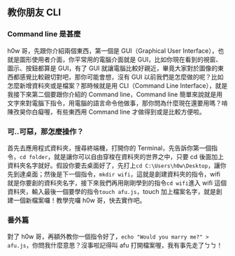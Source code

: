 ## 教你朋友 CLI

### Command line 是甚麼
h0w 哥，先跟你介紹兩個東西，第一個是 GUI（Graphical User Interface），也就是圖形使用者介面，你平常用的電腦介面就是 GUI，比如你現在看到的視窗、圖示、按鈕都算是 GUI，有了 GUI 就讓電腦比較好親近，畢竟大家對於圖像的東西都感覺比較親切對吧，那你可能會想，沒有 GUI 以前我們是怎麼做的呢？比如怎麼新增資料夾或是檔案？那時候就是用 CLI（Command Line Interface），就是我接下來第二個要跟你介紹的 Command line，Command line 簡單來說就是用文字來對電腦下指令，用電腦的語言命令他做事，那你問為什麼現在還要用嗎？啃陳孜昊你白癡喔，有些東西用 Command line 才做得到或是比較方便啦。

### 可..可惡，那怎麼操作？
首先去應用程式資料夾，搜尋終端機，打開你的 Terminal，先告訴你第一個指令，```cd folder```，就是讓你可以自由穿梭在資料夾的世界之中，只要 cd 後面加上資料夾名字就好。假設你要去桌面好了，先打上```cd C:\Users\h0w\Desktop```，讓你先到達桌面；然後是下一個指令，```mkdir wifi```，這就是創建資料夾的指令，wifi 就是你要創的資料夾名字，接下來我們再用剛剛學到的指令```cd wifi```進入 wifi 這個資料夾，輸入最後一個要學的指令```touch afu.js```，touch 加上檔案名字，就是創建一個新檔案囉！教學完囉 h0w 哥，快去實作吧。

### 番外篇
對了 h0w 哥，再額外教你一個指令好了，```echo "Would you marry me?" > afu.js```，你問我什麼意思？沒事啦記得叫 afu 打開檔案喔，我有事先走了ㄅㄅ！